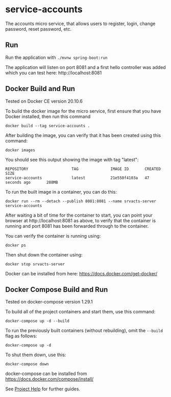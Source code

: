 # service-accounts

The accounts micro service, that allows users to register, login, change password, reset password, etc.

## Run

Run the application with
```./mvnw spring-boot:run```

The application will listen on port 8081 and a first hello controller was added which you can test here: http://localhost:8081

## Docker Build and Run

Tested on Docker CE version 20.10.6

To build the docker image for the micro service, first ensure that you have Docker installed, then run this command

```
docker build --tag service-accounts .
```

After building the image, you can verify that it has been created using this command:

```
docker images
```

You should see this output showing the image with tag "latest":

```
REPOSITORY                   TAG              IMAGE ID       CREATED              SIZE
service-accounts             latest           21e550f4103a   47 seconds ago       288MB
```

To run the built image in a container, you can do this:

```
docker run --rm --detach --publish 8081:8081 --name srvacts-server service-accounts
```

After waiting a bit of time for the container to start, you can point your browser at http://localhost:8081 as above, to verify that the container is running and port 8081 has been forwarded through to the container.

You can verify the container is running using:

```
docker ps
```

Then shut down the container using:

```
docker stop srvacts-server
```

Docker can be installed from here: https://docs.docker.com/get-docker/

## Docker Compose Build and Run

Tested on docker-compose version 1.29.1

To build all of the project containers and start them, use this command:

```
docker-compose up -d --build
```

To run the previously built containers (without rebuilding), omit the ```--build``` flag as follows:

```
docker-compose up -d
```

To shut them down, use this:

```
docker-compose down
```

docker-compose can be installed from https://docs.docker.com/compose/install/

See [Project Help](HELP.md) for further guides.
